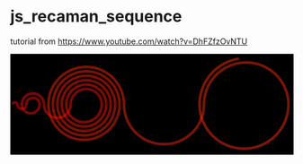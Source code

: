 # js_recaman_sequence

tutorial from https://www.youtube.com/watch?v=DhFZfzOvNTU

![Preview](https://github.com/Christian-Adler/js_recaman_sequence/blob/main/preview.jpg?raw=true)
